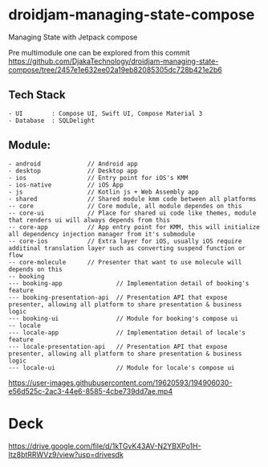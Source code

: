 # droidjam-managing-state-compose
Managing State with Jetpack compose

Pre multimodule one can be explored from this commit
https://github.com/DjakaTechnology/droidjam-managing-state-compose/tree/2457e1e632ee02a19eb82085305dc728b421e2b6

## Tech Stack
```
- UI        : Compose UI, Swift UI, Compose Material 3
- Database  : SQLDelight 
```

## Module:

```
- android             // Android app
- desktop             // Desktop app
- ios                 // Entry point for iOS's KMM
- ios-native          // iOS App
- js                  // Kotlin js + Web Assembly app
- shared              // Shared module kmm code between all platforms
-- core               // Core module, all module dependes on this
-- core-ui            // Place for shared ui code like themes, module that renders ui will always depends from this
-- core-app           // App entry point for KMM, this will initialize all dependency injection manager from it's submodule
-- core-ios           // Extra layer for iOS, usually iOS require additinal translation layer such as converting suspend function or flow
-- core-molecule      // Presenter that want to use molecule will depends on this
-- booking
--- booking-app               // Implementation detail of booking's feature
--- booking-presentation-api  // Presentation API that expose presenter, allowing all platform to share presentation & business logic
--- booking-ui                // Module for booking's compose ui
-- locale
--- locale-app                // Implementation detail of locale's feature
--- locale-presentation-api   // Presentation API that expose presenter, allowing all platform to share presentation & business logic
--- locale-ui                 // Module for locale's compose ui
```

https://user-images.githubusercontent.com/19620593/194906030-e56d525c-2ac3-44e6-8585-4cbe739dd7ae.mp4


# Deck
https://drive.google.com/file/d/1kTGvK43AV-N2YBXPo1H-Itz8btRRWVz9/view?usp=drivesdk
